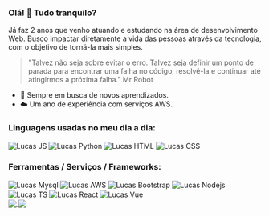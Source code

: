 ### Olá! 👋 Tudo tranquilo?
Já faz 2 anos que venho atuando e estudando na área de desenvolvimento Web. Busco impactar diretamente a vida das pessoas através da tecnologia, com o objetivo de torná-la mais simples.

> "Talvez não seja sobre evitar o erro.
Talvez seja definir um ponto de parada para encontrar uma falha no código, resolvê-la e continuar até atingirmos a próxima falha."
Mr Robot

- 📝 Sempre em busca de novos aprendizados.
- ☁️ Um ano de experiência com serviços AWS.

### Linguagens usadas no meu dia a dia:
<div style="display: inline-block">
	<img align="center" alt="Lucas JS" src="https://img.shields.io/badge/JavaScript-F7DF1E?style=for-the-badge&logo=javascript&logoColor=black" />
	<img align="center" alt="Lucas Python" src="https://img.shields.io/badge/Python-14354C?style=for-the-badge&logo=python&logoColor=white" />
	<img align="center" alt="Lucas HTML" src="https://img.shields.io/badge/HTML5-E34F26?style=for-the-badge&logo=html5&logoColor=white" />
	<img align="center" alt="Lucas CSS" src="https://img.shields.io/badge/CSS3-1572B6?style=for-the-badge&logo=css3&logoColor=white" />
</div><br>



### Ferramentas / Serviços / Frameworks:
<div style="display: inline-block">
	<img align="center" alt="Lucas Mysql" src="https://img.shields.io/badge/MySQL-00000F?style=for-the-badge&logo=mysql&logoColor=white" />
	<img align="center" alt="Lucas AWS" src="https://img.shields.io/badge/Amazon_AWS-232F3E?style=for-the-badge&logo=amazon-aws&logoColor=white" />
	<img align="center" alt="Lucas Bootstrap" src="https://img.shields.io/badge/Bootstrap-563D7C?style=for-the-badge&logo=bootstrap&logoColor=white" />
	<img align="center" alt="Lucas Nodejs" src="https://img.shields.io/badge/Node.js-43853D?style=for-the-badge&logo=node.js&logoColor=white" />
	<img align="center" alt="Lucas TS" src="https://img.shields.io/badge/TypeScript-007ACC?style=for-the-badge&logo=typescript&logoColor=white" />
	<img align="center" alt="Lucas React" src="https://img.shields.io/badge/React-20232A?style=for-the-badge&logo=react&logoColor=61DAFB" />
	<img align="center" alt="Lucas Vue" src="https://img.shields.io/badge/Vue.js-35495E?style=for-the-badge&logo=vue.js&logoColor=4FC08D" />
</div><br>


<a href="https://github.com/lucasarieiv/github-readme-stats">
  <img align="center" src="https://github-readme-stats.vercel.app/api?username=lucasarieiv&show_icons=true&theme=outrun&hide=issues&line_height=24" />
</a>
<a href="https://github.com/lucasarieiv">
  <img align="center" src="https://github-readme-stats.vercel.app/api/top-langs/?username=lucasarieiv&layout=compact&theme=outrun" />
</a>

